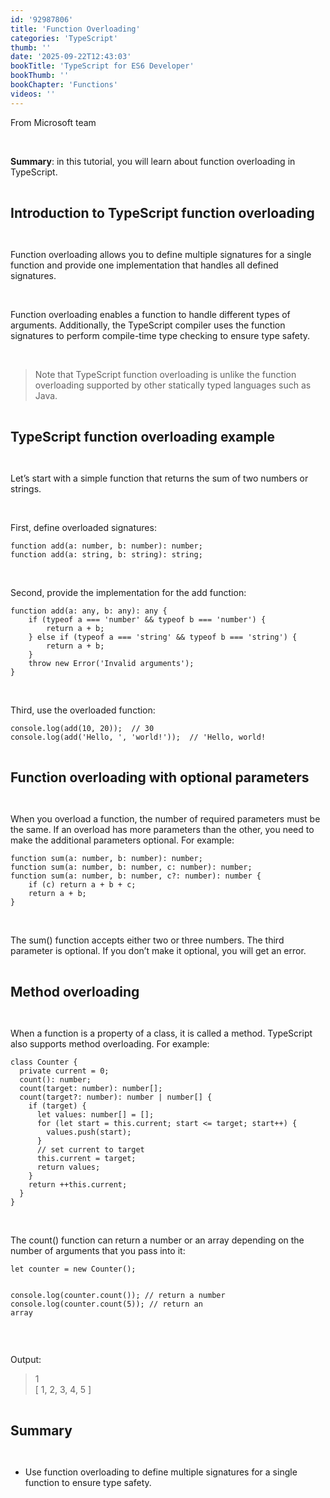 ```yaml
---
id: '92987806'
title: 'Function Overloading'
categories: 'TypeScript'
thumb: ''
date: '2025-09-22T12:43:03'
bookTitle: 'TypeScript for ES6 Developer'
bookThumb: ''
bookChapter: 'Functions'
videos: ''
---
```

<p>From Microsoft team</p><p>&nbsp;</p><p><strong>Summary</strong>: in this tutorial, you will learn about function overloading in TypeScript.</p><p>&nbsp;</p><p><span style="font-size:21px;"><strong>Introduction to TypeScript function overloading</strong></span></p><p>&nbsp;</p><p>Function overloading allows you to define multiple signatures for a single function and provide one implementation that handles all defined signatures.</p><p>&nbsp;</p><p>Function overloading enables a function to handle different types of arguments. Additionally, the TypeScript compiler uses the function signatures to perform compile-time type checking to ensure type safety.</p><p>&nbsp;</p><blockquote><p>Note that TypeScript function overloading is unlike the function overloading supported by other statically typed languages such as Java.</p></blockquote><p>&nbsp;</p><p><span style="font-size:21px;"><strong>TypeScript function overloading example</strong></span></p><p>&nbsp;</p><p>Let’s start with a simple function that returns the sum of two numbers or strings.</p><p>&nbsp;</p><p>First, define overloaded signatures:</p><pre><code class="typescript">function add(a: number, b: number): number;
function add(a: string, b: string): string;</code></pre><p>&nbsp;</p><p>Second, provide the implementation for the add function:</p><pre><code class="typescript">function add(a: any, b: any): any {
    if (typeof a === 'number' &amp;&amp; typeof b === 'number') {
        return a + b;
    } else if (typeof a === 'string' &amp;&amp; typeof b === 'string') {
        return a + b;
    }
    throw new Error('Invalid arguments');
}</code></pre><p>&nbsp;</p><p>Third, use the overloaded function:</p><pre><code class="typescript">console.log(add(10, 20));  // 30
console.log(add('Hello, ', 'world!'));  // 'Hello, world!</code></pre><p>&nbsp;</p><p><span style="font-size:21px;"><strong>Function overloading with optional parameters</strong></span></p><p>&nbsp;</p><p>When you overload a function, the number of required parameters must be the same. If an overload has more parameters than the other, you need to make the additional parameters optional. For example:</p><pre><code class="typescript">function sum(a: number, b: number): number;
function sum(a: number, b: number, c: number): number;
function sum(a: number, b: number, c?: number): number {
    if (c) return a + b + c;
    return a + b;
}</code></pre><p>&nbsp;</p><p>The sum() function accepts either two or three numbers. The third parameter is optional. If you don’t make it optional, you will get an error.</p><p>&nbsp;</p><p><span style="font-size:21px;"><strong>Method overloading</strong></span></p><p>&nbsp;</p><p>When a function is a property of a class, it is called a method. TypeScript also supports method overloading. For example:</p><pre><code class="typescript">class Counter {
  private current = 0;
  count(): number;
  count(target: number): number[];
  count(target?: number): number | number[] {
    if (target) {
      let values: number[] = [];
      for (let start = this.current; start &lt;= target; start++) {
        values.push(start);
      }
      // set current to target
      this.current = target;
      return values;
    }
    return ++this.current;
  }
}</code></pre><p>&nbsp;</p><p>The count() function can return a number or an array depending on the number of arguments that you pass into it:</p><pre><code class="typescript">let counter = new Counter();

console.log(counter.count()); // return a number
console.log(counter.count(5)); // return an array</code></pre><p>&nbsp;</p><p>Output:</p><blockquote><p>1<br>[ 1, 2, 3, 4, 5 ]</p></blockquote><p>&nbsp;</p><p><span style="font-size:21px;"><strong>Summary</strong></span></p><p>&nbsp;</p><ul><li>Use function overloading to define multiple signatures for a single function to ensure type safety.</li></ul>